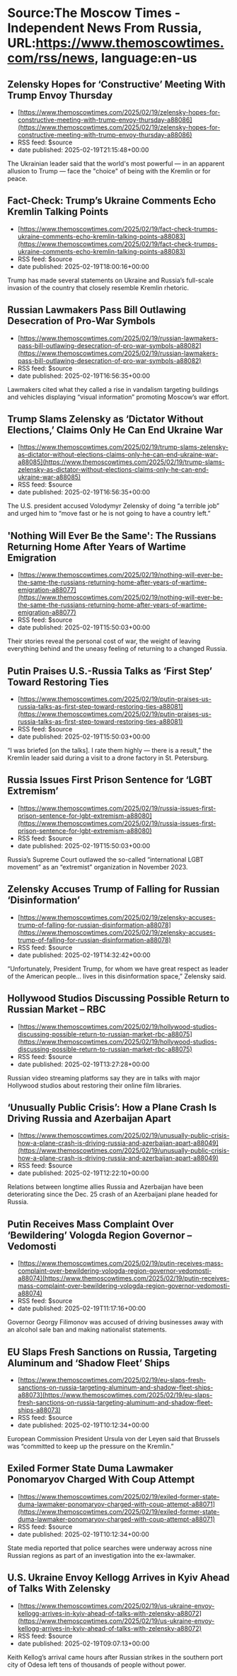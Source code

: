 # Source:The Moscow Times - Independent News From Russia, URL:https://www.themoscowtimes.com/rss/news, language:en-us

## Zelensky Hopes for ‘Constructive’ Meeting With Trump Envoy Thursday
 - [https://www.themoscowtimes.com/2025/02/19/zelensky-hopes-for-constructive-meeting-with-trump-envoy-thursday-a88086](https://www.themoscowtimes.com/2025/02/19/zelensky-hopes-for-constructive-meeting-with-trump-envoy-thursday-a88086)
 - RSS feed: $source
 - date published: 2025-02-19T21:15:48+00:00

The Ukrainian leader said that the world's most powerful — in an apparent allusion to Trump — face the "choice" of being with the Kremlin or for peace.

## Fact-Check: Trump’s Ukraine Comments Echo Kremlin Talking Points
 - [https://www.themoscowtimes.com/2025/02/19/fact-check-trumps-ukraine-comments-echo-kremlin-talking-points-a88083](https://www.themoscowtimes.com/2025/02/19/fact-check-trumps-ukraine-comments-echo-kremlin-talking-points-a88083)
 - RSS feed: $source
 - date published: 2025-02-19T18:00:16+00:00

Trump has made several statements on Ukraine and Russia’s full-scale invasion of the country that closely resemble Kremlin rhetoric.

## Russian Lawmakers Pass Bill Outlawing Desecration of Pro-War Symbols
 - [https://www.themoscowtimes.com/2025/02/19/russian-lawmakers-pass-bill-outlawing-desecration-of-pro-war-symbols-a88082](https://www.themoscowtimes.com/2025/02/19/russian-lawmakers-pass-bill-outlawing-desecration-of-pro-war-symbols-a88082)
 - RSS feed: $source
 - date published: 2025-02-19T16:56:35+00:00

Lawmakers cited what they called a rise in vandalism targeting buildings and vehicles displaying “visual information” promoting Moscow’s war effort.

## Trump Slams Zelensky as ‘Dictator Without Elections,’ Claims Only He Can End Ukraine War
 - [https://www.themoscowtimes.com/2025/02/19/trump-slams-zelensky-as-dictator-without-elections-claims-only-he-can-end-ukraine-war-a88085](https://www.themoscowtimes.com/2025/02/19/trump-slams-zelensky-as-dictator-without-elections-claims-only-he-can-end-ukraine-war-a88085)
 - RSS feed: $source
 - date published: 2025-02-19T16:56:35+00:00

The U.S. president accused Volodymyr Zelensky of doing “a terrible job” and urged him to “move fast or he is not going to have a country left.”

## 'Nothing Will Ever Be the Same': The Russians Returning Home After Years of Wartime Emigration
 - [https://www.themoscowtimes.com/2025/02/19/nothing-will-ever-be-the-same-the-russians-returning-home-after-years-of-wartime-emigration-a88077](https://www.themoscowtimes.com/2025/02/19/nothing-will-ever-be-the-same-the-russians-returning-home-after-years-of-wartime-emigration-a88077)
 - RSS feed: $source
 - date published: 2025-02-19T15:50:03+00:00

Their stories reveal the personal cost of war, the weight of leaving everything behind and the uneasy feeling of returning to a changed Russia.

## Putin Praises U.S.-Russia Talks as ‘First Step’ Toward Restoring Ties
 - [https://www.themoscowtimes.com/2025/02/19/putin-praises-us-russia-talks-as-first-step-toward-restoring-ties-a88081](https://www.themoscowtimes.com/2025/02/19/putin-praises-us-russia-talks-as-first-step-toward-restoring-ties-a88081)
 - RSS feed: $source
 - date published: 2025-02-19T15:50:03+00:00

“I was briefed [on the talks]. I rate them highly — there is a result,” the Kremlin leader said during a visit to a drone factory in St. Petersburg.

## Russia Issues First Prison Sentence for ‘LGBT Extremism’
 - [https://www.themoscowtimes.com/2025/02/19/russia-issues-first-prison-sentence-for-lgbt-extremism-a88080](https://www.themoscowtimes.com/2025/02/19/russia-issues-first-prison-sentence-for-lgbt-extremism-a88080)
 - RSS feed: $source
 - date published: 2025-02-19T15:50:03+00:00

Russia’s Supreme Court outlawed the so-called “international LGBT movement” as an “extremist” organization in November 2023.

## Zelensky Accuses Trump of Falling for Russian ‘Disinformation’
 - [https://www.themoscowtimes.com/2025/02/19/zelensky-accuses-trump-of-falling-for-russian-disinformation-a88078](https://www.themoscowtimes.com/2025/02/19/zelensky-accuses-trump-of-falling-for-russian-disinformation-a88078)
 - RSS feed: $source
 - date published: 2025-02-19T14:32:42+00:00

“Unfortunately, President Trump, for whom we have great respect as leader of the American people… lives in this disinformation space,” Zelensky said.

## Hollywood Studios Discussing Possible Return to Russian Market – RBC
 - [https://www.themoscowtimes.com/2025/02/19/hollywood-studios-discussing-possible-return-to-russian-market-rbc-a88075](https://www.themoscowtimes.com/2025/02/19/hollywood-studios-discussing-possible-return-to-russian-market-rbc-a88075)
 - RSS feed: $source
 - date published: 2025-02-19T13:27:28+00:00

Russian video streaming platforms say they are in talks with major Hollywood studios about restoring their online film libraries.

## ‘Unusually Public Crisis’: How a Plane Crash Is Driving Russia and Azerbaijan Apart
 - [https://www.themoscowtimes.com/2025/02/19/unusually-public-crisis-how-a-plane-crash-is-driving-russia-and-azerbaijan-apart-a88049](https://www.themoscowtimes.com/2025/02/19/unusually-public-crisis-how-a-plane-crash-is-driving-russia-and-azerbaijan-apart-a88049)
 - RSS feed: $source
 - date published: 2025-02-19T12:22:10+00:00

Relations between longtime allies Russia and Azerbaijan have been deteriorating since the Dec. 25 crash of an Azerbaijani plane headed for Russia.

## Putin Receives Mass Complaint Over ‘Bewildering’ Vologda Region Governor – Vedomosti
 - [https://www.themoscowtimes.com/2025/02/19/putin-receives-mass-complaint-over-bewildering-vologda-region-governor-vedomosti-a88074](https://www.themoscowtimes.com/2025/02/19/putin-receives-mass-complaint-over-bewildering-vologda-region-governor-vedomosti-a88074)
 - RSS feed: $source
 - date published: 2025-02-19T11:17:16+00:00

Governor Georgy Filimonov was accused of driving businesses away with an alcohol sale ban and making nationalist statements.

## EU Slaps Fresh Sanctions on Russia, Targeting Aluminum and ‘Shadow Fleet’ Ships
 - [https://www.themoscowtimes.com/2025/02/19/eu-slaps-fresh-sanctions-on-russia-targeting-aluminum-and-shadow-fleet-ships-a88073](https://www.themoscowtimes.com/2025/02/19/eu-slaps-fresh-sanctions-on-russia-targeting-aluminum-and-shadow-fleet-ships-a88073)
 - RSS feed: $source
 - date published: 2025-02-19T10:12:34+00:00

European Commission President Ursula von der Leyen said that Brussels was “committed to keep up the pressure on the Kremlin.”

## Exiled Former State Duma Lawmaker Ponomaryov Charged With Coup Attempt
 - [https://www.themoscowtimes.com/2025/02/19/exiled-former-state-duma-lawmaker-ponomaryov-charged-with-coup-attempt-a88071](https://www.themoscowtimes.com/2025/02/19/exiled-former-state-duma-lawmaker-ponomaryov-charged-with-coup-attempt-a88071)
 - RSS feed: $source
 - date published: 2025-02-19T10:12:34+00:00

State media reported that police searches were underway across nine Russian regions as part of an investigation into the ex-lawmaker.

## U.S. Ukraine Envoy Kellogg Arrives in Kyiv Ahead of Talks With Zelensky
 - [https://www.themoscowtimes.com/2025/02/19/us-ukraine-envoy-kellogg-arrives-in-kyiv-ahead-of-talks-with-zelensky-a88072](https://www.themoscowtimes.com/2025/02/19/us-ukraine-envoy-kellogg-arrives-in-kyiv-ahead-of-talks-with-zelensky-a88072)
 - RSS feed: $source
 - date published: 2025-02-19T09:07:13+00:00

Keith Kellog’s arrival came hours after Russian strikes in the southern port city of Odesa left tens of thousands of people without power.


